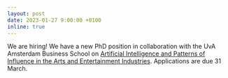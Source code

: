 ```yaml
---
layout: post
date: 2023-01-27 9:00:00 +0100
inline: true
---
```


We are hiring! We have a new PhD position in collaboration with the UvA Amsterdam Business School on [Artificial Intelligence and Patterns of Influence in the Arts and Entertainment Industries](https://www.academictransfer.com/nl/322526/phd-in-entrepreneurship-innovation/). Applications are due 31 March.